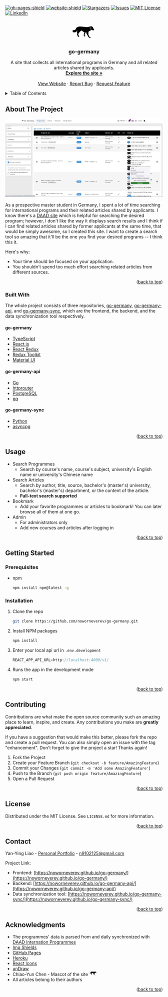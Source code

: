 <!-- PROJECT SHIELDS -->
[![gh-pages-shield]][gh-pages-url]
[![website-shield]][website-url]
[![Stargazers][stars-shield]][stars-url]
[![Issues][issues-shield]][issues-url]
[![MIT License][license-shield]][license-url]
[![LinkedIn][linkedin-shield]][linkedin-url]



<!-- PROJECT LOGO -->
<br />
<div align="center">
  <a href="https://github.com/noworneverev/go-germany">
    <img src="src/static/dog.svg" alt="Logo" width="80">
  </a>

<h3 align="center">go-germany</h3>

  <p align="center">
    A site that collects all international programs in Germany and all related articles shared by applicants.
    <br />
    <a href="https://noworneverev.github.io/go-germany/"><strong>Explore the site »</strong></a>
    <br />
    <br />
    <a href="https://noworneverev.github.io/go-germany/">View Website</a>
    ·
    <a href="https://github.com/noworneverev/go-germany/issues">Report Bug</a>
    ·
    <a href="https://github.com/noworneverev/go-germany/issues">Request Feature</a>
  </p>
</div>

<!-- TABLE OF CONTENTS -->
<details>
  <summary>Table of Contents</summary>
  <ol>
    <li>
      <a href="#about-the-project">About The Project</a>
      <ul>
        <li><a href="#built-with">Built With</a></li>
      </ul>
    </li>
    <li>
      <a href="#getting-started">Getting Started</a>
      <ul>
        <li><a href="#prerequisites">Prerequisites</a></li>
        <li><a href="#installation">Installation</a></li>
      </ul>
    </li>
    <li><a href="#usage">Usage</a></li>    
    <li><a href="#contributing">Contributing</a></li>
    <li><a href="#license">License</a></li>
    <li><a href="#contact">Contact</a></li>
    <li><a href="#acknowledgments">Acknowledgments</a></li>
  </ol>
</details>

<!-- ABOUT THE PROJECT -->
## About The Project

[![Go Germany Screen Shot][product-screenshot]](https://noworneverev.github.io/go-germany)

As a prospective master student in Germany, I spent a lot of time searching for international programs and their related articles shared by applicants. I know there's a [DAAD site](https://www2.daad.de/deutschland/studienangebote/international-programmes/en/result/?cert=&admReq=&langExamPC=&scholarshipLC=&langExamLC=&scholarshipSC=&langExamSC=&degree%5B%5D=&fos=&langDeAvailable=&langEnAvailable=&lang%5B%5D=&cit%5B%5D=&tyi%5B%5D=&ins%5B%5D=&fee=&bgn%5B%5D=&dat%5B%5D=&prep_subj%5B%5D=&prep_degree%5B%5D=&sort=4&dur=&subjects%5B%5D=&q=&limit=10&offset=&display=list) which is helpful for searching the desired program; however, I don't like the way it displays search results and I think if I can find related articles shared by former applicants at the same time, that would be simply awesome, so I created this site. I want to create a search tool so amazing that it'll be the one you find your desired programs -- I think this it.

Here's why:
* Your time should be focused on your application.
* You shouldn't spend too much effort searching related articles from different sources.

<p align="right">(<a href="#top">back to top</a>)</p>

### Built With
The whole project consists of three repositories, [go-germany](https://github.com/noworneverev/go-germany), [go-germany-api](https://github.com/noworneverev/go-germany-api), and [go-germany-sync](https://github.com/noworneverev/go-germany-sync), which are the frontend, the backend, and the data synchronization tool respectively.

#### go-germany
* [TypeScript](https://github.com/microsoft/TypeScript)
* [React.js](https://reactjs.org/)
* [React Redux](https://github.com/reduxjs/react-redux)
* [Redux Toolkit](https://github.com/reduxjs/redux-toolkit)
* [Material UI](https://github.com/mui/material-ui)

#### go-germany-api
* [Go](https://github.com/golang/go)
* [httprouter](https://github.com/julienschmidt/httprouter)
* [PostgreSQL](https://www.postgresql.org/)
* [pq](https://github.com/lib/pq)

#### go-germany-sync
* [Python](https://www.python.org/)
* [asyncpg](https://github.com/MagicStack/asyncpg)

<p align="right">(<a href="#top">back to top</a>)</p>

<!-- USAGE EXAMPLES -->
## Usage

- Search Programmes
  - Search by course's name, course's subject, university's English name or university's Chinese name
- Search Articles
  - Search by author, title, source, bachelor's (master's) university, bachelor's (master's) department, or the content of the article.
  - **Full-text search supported**
- Bookmark
  - Add your favorite programmes or articles to bookmark! You can later browse all of them at one go.
- Admin
  - For administrators only
  - Add new courses and articles after logging in

<p align="right">(<a href="#top">back to top</a>)</p>

<!-- GETTING STARTED -->
## Getting Started

### Prerequisites

* npm
  ```sh
  npm install npm@latest -g
  ```

### Installation

1. Clone the repo
   ```sh
   git clone https://github.com/noworneverev/go-germany.git
   ```
2. Install NPM packages
   ```sh
   npm install
   ```
3. Enter your local api url in `.env.development`
   ```js
   REACT_APP_API_URL=http://localhost:4000/v1/
   ```
4. Runs the app in the development mode
   ```sh
   npm start
   ```

<p align="right">(<a href="#top">back to top</a>)</p>

<!-- CONTRIBUTING -->
## Contributing

Contributions are what make the open source community such an amazing place to learn, inspire, and create. Any contributions you make are **greatly appreciated**.

If you have a suggestion that would make this better, please fork the repo and create a pull request. You can also simply open an issue with the tag "enhancement".
Don't forget to give the project a star! Thanks again!

1. Fork the Project
2. Create your Feature Branch (`git checkout -b feature/AmazingFeature`)
3. Commit your Changes (`git commit -m 'Add some AmazingFeature'`)
4. Push to the Branch (`git push origin feature/AmazingFeature`)
5. Open a Pull Request

<p align="right">(<a href="#top">back to top</a>)</p>

<!-- LICENSE -->
## License

Distributed under the MIT License. See `LICENSE.md` for more information.

<p align="right">(<a href="#top">back to top</a>)</p>

<!-- CONTACT -->
## Contact

Yan-Ying Liao - [Personal Portfolio](https://noworneverev.github.io/) - n9102125@gmail.com

Project Link: 
- Frontend: [https://noworneverev.github.io/go-germany/](https://noworneverev.github.io/go-germany/)
- Backend: [https://noworneverev.github.io/go-germany-api/](https://noworneverev.github.io/go-germany-api/)
- Data synchronization tool: [https://noworneverev.github.io/go-germany-sync/](https://noworneverev.github.io/go-germany-sync/)

<p align="right">(<a href="#top">back to top</a>)</p>

<!-- ACKNOWLEDGMENTS -->
## Acknowledgments
* The programmes' data is parsed from and daily synchronized with [DAAD Internation Programmes](https://www2.daad.de/deutschland/studienangebote/international-programmes/en/result/?cert=&admReq=&langExamPC=&scholarshipLC=&langExamLC=&scholarshipSC=&langExamSC=&degree%5B%5D=&fos=&langDeAvailable=&langEnAvailable=&lang%5B%5D=&cit%5B%5D=&tyi%5B%5D=&ins%5B%5D=&fee=&bgn%5B%5D=&dat%5B%5D=&prep_subj%5B%5D=&prep_degree%5B%5D=&sort=4&dur=&subjects%5B%5D=&q=&limit=10&offset=&display=list)
* [Img Shields](https://shields.io)
* [GitHub Pages](https://pages.github.com)
* [Heroku](https://www.heroku.com/)
* [React Icons](https://react-icons.github.io/react-icons/search)
* [unDraw](https://undraw.co/)
* Chiao-Yun Chen - Mascot of the site <img src="src/static/dog.svg" alt="Logo" width="25">
* All articles belong to their authors

<p align="right">(<a href="#top">back to top</a>)</p>



<!-- MARKDOWN LINKS & IMAGES -->
<!-- https://www.markdownguide.org/basic-syntax/#reference-style-links -->
[stars-shield]: https://img.shields.io/github/stars/noworneverev/go-germany
[stars-url]: https://github.com/noworneverev/go-germany/stargazers
[issues-shield]: https://img.shields.io/github/issues/noworneverev/go-germany
[issues-url]: https://github.com/noworneverev/go-germany/issues
[license-shield]: https://img.shields.io/github/license/noworneverev/go-germany
[license-url]: https://github.com/noworneverev/go-germany/blob/main/LICENSE.md
[linkedin-shield]: https://img.shields.io/badge/-LinkedIn-black.svg?style=flat&logo=linkedin&colorB=555
[linkedin-url]: https://www.linkedin.com/in/yan-ying-liao/
[product-screenshot]: public/images/screenshot.jpg
[heroku-shield]: https://img.shields.io/badge/%E2%86%91_Deploy_to-Heroku-7056bf.svg?style=flat
[gh-pages-shield]: https://img.shields.io/github/deployments/noworneverev/go-germany/github-pages
[gh-pages-url]: https://github.com/noworneverev/go-germany/deployments/
[website-shield]:https://img.shields.io/website?url=https%3A%2F%2Fnoworneverev.github.io%2Fgo-germany%2F
[website-url]: https://noworneverev.github.io/go-germany/